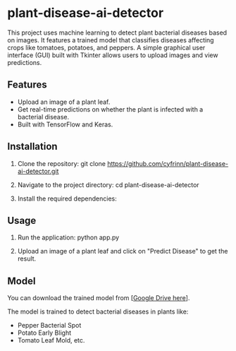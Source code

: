 # plant-disease-ai-detector

This project uses machine learning to detect plant bacterial diseases based on images. It features a trained model that classifies diseases affecting crops like tomatoes, potatoes, and peppers. A simple graphical user interface (GUI) built with Tkinter allows users to upload images and view predictions.

## Features
- Upload an image of a plant leaf.
- Get real-time predictions on whether the plant is infected with a bacterial disease.
- Built with TensorFlow and Keras.

## Installation

1. Clone the repository:
git clone https://github.com/cyfrinn/plant-disease-ai-detector.git

2. Navigate to the project directory:
cd plant-disease-ai-detector

3. Install the required dependencies:

## Usage

1. Run the application:
python app.py

2. Upload an image of a plant leaf and click on "Predict Disease" to get the result.

## Model
You can download the trained model from [[Google Drive here](https://drive.google.com/uc?export=download&id=1q4yWGzhpbB8tfqx-vFcxQdtRiBUvK853)].

The model is trained to detect bacterial diseases in plants like:
- Pepper Bacterial Spot
- Potato Early Blight
- Tomato Leaf Mold, etc.

